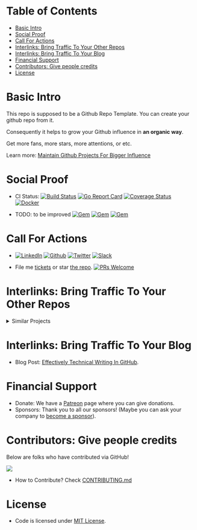 Table of Contents
=================

   * [Basic Intro](#basic-intro)
   * [Social Proof](#social-proof)
   * [Call For Actions](#call-for-actions)
   * [Interlinks: Bring Traffic To Your Other Repos](#interlinks-bring-traffic-to-your-other-repos)
   * [Interlinks: Bring Traffic To Your Blog](#interlinks-bring-traffic-to-your-blog)
   * [Financial Support](#financial-support)
   * [Contributors: Give people credits](#contributors-give-people-credits)
   * [License](#license)

# Basic Intro
This repo is supposed to be a Github Repo Template. You can create your github repo from it.

Consequently it helps to grow your Github influence in **an organic way**.

Get more fans, more stars, more attentions, or etc.

Learn more: [Maintain Github Projects For Bigger Influence](https://github.com/DennyZhang/maintain-github-repos)

# Social Proof
- CI Status: [![Build Status](https://travis-ci.org/DennyZhang/remote-commands-servers.svg?branch=master)](https://travis-ci.org/DennyZhang/remote-commands-servers) [![Go Report Card](https://goreportcard.com/badge/github.com/ovh/cds)](https://goreportcard.com/report/github.com/ovh/cds) [![Coverage Status](https://coveralls.io/repos/github/DennyZhang/remote-commands-servers/badge.svg?branch=master)](https://coveralls.io/github/DennyZhang/remote-commands-servers?branch=master) [![Docker](https://www.dennyzhang.com/wp-content/uploads/sns/docker.png)](https://hub.docker.com/r/denny/chatops/)

- TODO: to be improved
[![Gem](https://img.shields.io/gem/v/vagrant-digitalocean.svg)](https://rubygems.org/gems/vagrant-digitalocean)
[![Gem](https://img.shields.io/gem/dt/vagrant-digitalocean.svg)](https://rubygems.org/gems/vagrant-digitalocean)
[![Gem](https://img.shields.io/gem/dtv/vagrant-digitalocean.svg)](https://rubygems.org/gems/vagrant-digitalocean)

# Call For Actions
- [![LinkedIn](https://www.dennyzhang.com/wp-content/uploads/sns/linkedin.png)](https://www.linkedin.com/in/dennyzhang001) [![Github](https://www.dennyzhang.com/wp-content/uploads/sns/github.png)](https://github.com/DennyZhang) [![Twitter](https://www.dennyzhang.com/wp-content/uploads/sns/twitter.png)](https://twitter.com/dennyzhang001) [![Slack](https://www.dennyzhang.com/wp-content/uploads/sns/slack.png)](https://www.dennyzhang.com/slack)

- File me [tickets](https://github.com/DennyZhang/popular-github-template/issues) or star [the repo](https://github.com/DennyZhang/popular-github-template). [![PRs Welcome](https://img.shields.io/badge/PRs-welcome-brightgreen.svg)](http://makeapullrequest.com)

# Interlinks: Bring Traffic To Your Other Repos
<details>
 <summary>Similar Projects </summary>

- Github: [[https://github.com/DennyZhang/developer-technical-selling][Do a better technical selling as a developer]]
- Github: [[https://github.com/DennyZhang/linkedin-grow-influence][How To Improve Professional Influence In Linkedin]]
- Github: [[https://github.com/DennyZhang/maintain-github-repos][Maintain Github Projects For Bigger Influence]]
- Github: [[https://github.com/DennyZhang/maintain-slack-group][How To Maintain An Active Slack Group For Mutual Benefits]]

</details>

# Interlinks: Bring Traffic To Your Blog
- Blog Post: [Effectively Technical Writing In GitHub](https://www.dennyzhang.com/github_wiki).

# Financial Support
- Donate: We have a [Patreon](https://www.patreon.com/) page where you can give donations.
- Sponsors: Thank you to all our sponsors! (Maybe you can ask your company to [become a sponsor](https://opencollective.com/)).

# Contributors: Give people credits
Below are folks who have contributed via GitHub!

<a href="graphs/contributors"><img src="https://opencollective.com/ifme/contributors.svg?width=890" /></a>

- How to Contribute? Check [CONTRIBUTING.md](./CONTRIBUTING.md)

# License
- Code is licensed under [MIT License](https://www.dennyzhang.com/wp-content/mit_license.txt).
